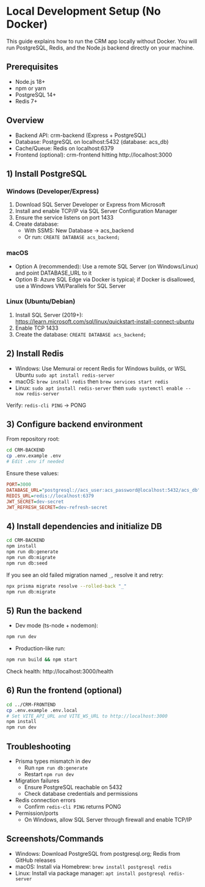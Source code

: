 # Local Development Setup (No Docker)

This guide explains how to run the CRM app locally without Docker. You will run PostgreSQL, Redis, and the Node.js backend directly on your machine.

## Prerequisites

- Node.js 18+
- npm or yarn
- PostgreSQL 14+
- Redis 7+

## Overview

- Backend API: crm-backend (Express + PostgreSQL)
- Database: PostgreSQL on localhost:5432 (database: acs_db)
- Cache/Queue: Redis on localhost:6379
- Frontend (optional): crm-frontend hitting http://localhost:3000

## 1) Install PostgreSQL

### Windows (Developer/Express)
1. Download SQL Server Developer or Express from Microsoft
2. Install and enable TCP/IP via SQL Server Configuration Manager
3. Ensure the service listens on port 1433
4. Create database:
   - With SSMS: New Database -> acs_backend
   - Or run: `CREATE DATABASE acs_backend;`

### macOS
- Option A (recommended): Use a remote SQL Server (on Windows/Linux) and point DATABASE_URL to it
- Option B: Azure SQL Edge via Docker is typical; if Docker is disallowed, use a Windows VM/Parallels for SQL Server

### Linux (Ubuntu/Debian)
1. Install SQL Server (2019+): https://learn.microsoft.com/sql/linux/quickstart-install-connect-ubuntu
2. Enable TCP 1433
3. Create the database: `CREATE DATABASE acs_backend;`

## 2) Install Redis

- Windows: Use Memurai or recent Redis for Windows builds, or WSL Ubuntu `sudo apt install redis-server`
- macOS: `brew install redis` then `brew services start redis`
- Linux: `sudo apt install redis-server` then `sudo systemctl enable --now redis-server`

Verify: `redis-cli PING` -> PONG

## 3) Configure backend environment

From repository root:

```bash
cd CRM-BACKEND
cp .env.example .env
# Edit .env if needed
```

Ensure these values:

```ini
PORT=3000
DATABASE_URL="postgresql://acs_user:acs_password@localhost:5432/acs_db"
REDIS_URL=redis://localhost:6379
JWT_SECRET=dev-secret
JWT_REFRESH_SECRET=dev-refresh-secret
```

## 4) Install dependencies and initialize DB

```bash
cd CRM-BACKEND
npm install
npm run db:generate
npm run db:migrate
npm run db:seed
```

If you see an old failed migration named `_`, resolve it and retry:

```bash
npx prisma migrate resolve --rolled-back "_"
npm run db:migrate
```

## 5) Run the backend

- Dev mode (ts-node + nodemon):
```bash
npm run dev
```
- Production-like run:
```bash
npm run build && npm start
```

Check health: http://localhost:3000/health

## 6) Run the frontend (optional)

```bash
cd ../CRM-FRONTEND
cp .env.example .env.local
# Set VITE_API_URL and VITE_WS_URL to http://localhost:3000
npm install
npm run dev
```

## Troubleshooting

- Prisma types mismatch in dev
  - Run `npm run db:generate`
  - Restart `npm run dev`
- Migration failures
  - Ensure PostgreSQL reachable on 5432
  - Check database credentials and permissions
- Redis connection errors
  - Confirm `redis-cli PING` returns PONG
- Permission/ports
  - On Windows, allow SQL Server through firewall and enable TCP/IP

## Screenshots/Commands

- Windows: Download PostgreSQL from postgresql.org; Redis from GitHub releases
- macOS: Install via Homebrew: `brew install postgresql redis`
- Linux: Install via package manager: `apt install postgresql redis-server`


